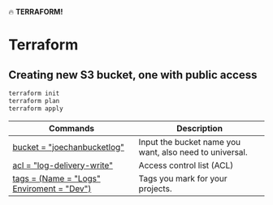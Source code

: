 :fire: **TERRAFORM!**

# Terraform 
## Creating new S3 bucket, one with public access

```zsh
terraform init
terraform plan
terraform apply
```

  Commands  |  Description  |
|  --- |  ---  |
|  [bucket = "joechanbucketlog"](/http://askjoechan.com)  |  Input the bucket name you want, also need to universal. |
|  [acl = "log-delivery-write" ](/http://askjoechan.com )  |  Access control list (ACL)  |
|  [tags = (Name = "Logs" Enviroment = "Dev") ](/http://askjoechan.com)  |  Tags you mark for your projects.  |
